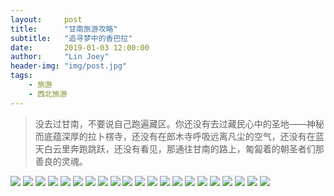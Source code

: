 ```yaml
---
layout:     post
title:      "甘南旅游攻略"
subtitle:   "追寻梦中的香巴拉"
date:       2019-01-03 12:00:00
author:     "Lin Joey"
header-img: "img/post.jpg"
tags:
    - 旅游
    - 西北旅游
---
```

>没去过甘南，不要说自己跑遍藏区。你还没有去过藏民心中的圣地——神秘而底蕴深厚的拉卜楞寺，还没有在郎木寺呼吸远离凡尘的空气，还没有在蓝天白云里奔跑跳跃，还没有看见，那通往甘南的路上，匍匐着的朝圣者们那善良的灵魂。

![](https://linjoey-image.oss-cn-beijing.aliyuncs.com/我是驴友-甘南_页面_01.jpg)
![](https://linjoey-image.oss-cn-beijing.aliyuncs.com/我是驴友-甘南_页面_02.jpg)
![](https://linjoey-image.oss-cn-beijing.aliyuncs.com/我是驴友-甘南_页面_03.jpg)
![](https://linjoey-image.oss-cn-beijing.aliyuncs.com/我是驴友-甘南_页面_04.jpg)
![](https://linjoey-image.oss-cn-beijing.aliyuncs.com/我是驴友-甘南_页面_05.jpg)
![](https://linjoey-image.oss-cn-beijing.aliyuncs.com/我是驴友-甘南_页面_06.jpg)
![](https://linjoey-image.oss-cn-beijing.aliyuncs.com/我是驴友-甘南_页面_07.jpg)
![](https://linjoey-image.oss-cn-beijing.aliyuncs.com/我是驴友-甘南_页面_08.jpg)
![](https://linjoey-image.oss-cn-beijing.aliyuncs.com/我是驴友-甘南_页面_09.jpg)
![](https://linjoey-image.oss-cn-beijing.aliyuncs.com/我是驴友-甘南_页面_10.jpg)
![](https://linjoey-image.oss-cn-beijing.aliyuncs.com/我是驴友-甘南_页面_11.jpg)
![](https://linjoey-image.oss-cn-beijing.aliyuncs.com/我是驴友-甘南_页面_12.jpg)
![](https://linjoey-image.oss-cn-beijing.aliyuncs.com/我是驴友-甘南_页面_13.jpg)
![](https://linjoey-image.oss-cn-beijing.aliyuncs.com/我是驴友-甘南_页面_14.jpg)
![](https://linjoey-image.oss-cn-beijing.aliyuncs.com/我是驴友-甘南_页面_15.jpg)
![](https://linjoey-image.oss-cn-beijing.aliyuncs.com/我是驴友-甘南_页面_16.jpg)
![](https://linjoey-image.oss-cn-beijing.aliyuncs.com/我是驴友-甘南_页面_17.jpg)
![](https://linjoey-image.oss-cn-beijing.aliyuncs.com/我是驴友-甘南_页面_18.jpg)
![](https://linjoey-image.oss-cn-beijing.aliyuncs.com/我是驴友-甘南_页面_19.jpg)
![](https://linjoey-image.oss-cn-beijing.aliyuncs.com/我是驴友-甘南_页面_20.jpg)
![](https://linjoey-image.oss-cn-beijing.aliyuncs.com/我是驴友-甘南_页面_21.jpg)

